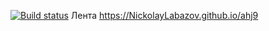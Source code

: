 [![Build status](https://ci.appveyor.com/api/projects/status/miom2y7oaq5sloxl?svg=true)](https://ci.appveyor.com/project/NickolayLabazov/ahj9)
Лента
https://NickolayLabazov.github.io/ahj9